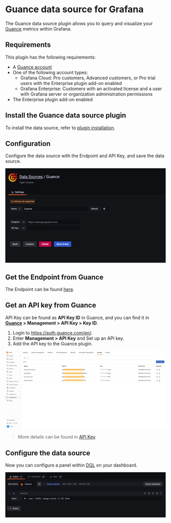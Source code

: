 # Guance data source for Grafana

The Guance data source plugin allows you to query and visualize your [Guance](https://en.guance.com/) metrics within Grafana. 

## Requirements

This plugin has the following requirements:

- A [Guance account](https://docs.guance.com/en/billing/trail/)  
- One of the following account types:
    - Grafana Cloud: Pro customers, Advanced customers, or Pro trial users with the Enterprise plugin add-on enabled    
    - Grafana Enterprise: Customers with an activated license and a user with Grafana server or organization administration permissions  
- The Enterprise plugin add-on enabled 

## Install the Guance data source plugin

To install the data source, refer to [plugin installation](https://grafana.com/docs/grafana/latest/administration/plugin-management).

## Configuration

Configure the data source with the Endpoint and API Key, and save the data source.

![](https://raw.githubusercontent.com/GuanceCloud/grafana-guance-datasource/main/src/img/datasource.jpg)

## Get the Endpoint from Guance

The Endpoint can be found [here](https://docs.guance.com/en/open-api/#support-endpoint).

## Get an API key from Guance

API Key can be found as **API Key ID** in Guance, and you can find it in **[Guance](https://en.guance.com/) > Management > API Key > Key ID**.

1. Login to https://auth.guance.com/en/.
2. Enter **Management > API Key** and Set up an API key.
3. Add the API key to the Guance plugin.

![](https://raw.githubusercontent.com/GuanceCloud/grafana-guance-datasource/main/src/img/apikey.jpg)

> More details can be found in [API Key](https://docs.guance.com/en/management/api-key/).

## Configure the data source

Now you can configure a panel within [DQL](https://docs.guance.com/en/dql/define/) on your dashboard.

![](https://raw.githubusercontent.com/GuanceCloud/grafana-guance-datasource/main/src/img/query.jpg)